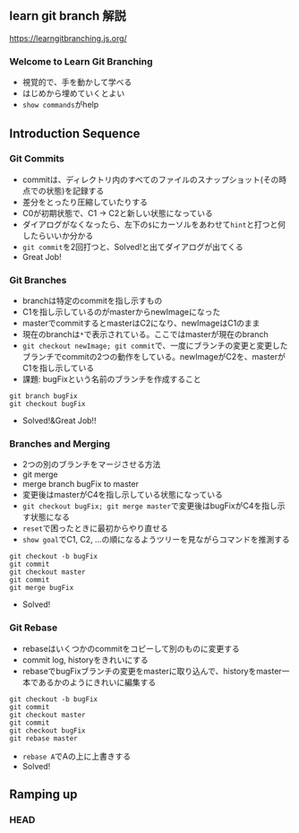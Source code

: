 
## learn git branch 解説
https://learngitbranching.js.org/
### Welcome to Learn Git Branching
- 視覚的で、手を動かして学べる
- はじめから埋めていくとよい
- `show commands`がhelp

## Introduction Sequence
### Git Commits
- commitは、ディレクトリ内のすべてのファイルのスナップショット(その時点での状態)を記録する
- 差分をとったり圧縮していたりする
- C0が初期状態で、C1 -> C2と新しい状態になっている
- ダイアログがなくなったら、左下の`$`にカーソルをあわせて`hint`と打つと何したらいいか分かる
- `git commit`を2回打つと、Solved!と出てダイアログが出てくる
- Great Job!

### Git Branches
- branchは特定のcommitを指し示すもの
- C1を指し示しているのがmasterからnewImageになった
- masterでcommitするとmasterはC2になり、newImageはC1のまま
- 現在のbranchは`*`で表示されている。ここではmasterが現在のbranch
- `git checkout newImage; git commit`で、一度にブランチの変更と変更したブランチでcommitの2つの動作をしている。newImageがC2を、masterがC1を指し示している
- 課題: bugFixという名前のブランチを作成すること
```
git branch bugFix
git checkout bugFix
```
- Solved!&Great Job!!

### Branches and Merging
- 2つの別のブランチをマージさせる方法
- git merge
- merge branch bugFix to master
- 変更後はmasterがC4を指し示している状態になっている
- `git checkout bugFix; git merge master`で変更後はbugFixがC4を指し示す状態になる
- `reset`で困ったときに最初からやり直せる
- `show goal`でC1, C2, ...の順になるようツリーを見ながらコマンドを推測する
```
git checkout -b bugFix
git commit
git checkout master
git commit
git merge bugFix
```
- Solved!

### Git Rebase
- rebaseはいくつかのcommitをコピーして別のものに変更する
- commit log, historyをきれいにする
- rebaseでbugFixブランチの変更をmasterに取り込んで、historyをmaster一本であるかのようにきれいに編集する
```
git checkout -b bugFix
git commit 
git checkout master
git commit
git checkout bugFix
git rebase master
```
- `rebase A`でAの上に上書きする
- Solved!

## Ramping up
### HEAD